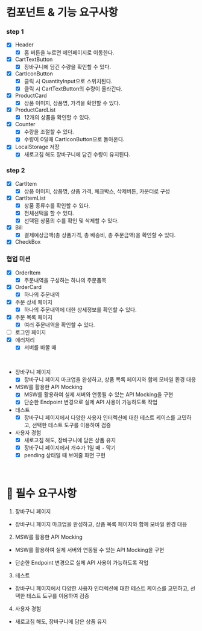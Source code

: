 # 컴포넌트 & 기능 요구사항

### step 1

- [x] Header
  - [x] 홈 버튼을 누르면 메인페이지로 이동한다.
- [x] CartTextButton
  - [x] 장바구니에 담긴 수량을 확인할 수 있다.
- [x] CartIconButton
  - [x] 클릭 시 QuantityInput으로 스위치된다.
  - [x] 클릭 시 CartTextButton의 수량이 올라간다.
- [x] ProductCard
  - [x] 상품 이미지, 상품명, 가격을 확인할 수 있다.
- [x] ProductCardList
  - [x] 12개의 상품을 확인할 수 있다.
- [x] Counter
  - [x] 수량을 조절할 수 있다.
  - [x] 수량이 0일때 CartIconButton으로 돌아온다.
- [x] LocalStorage 저장
  - [x] 새로고침 해도 장바구니에 담긴 수량이 유지된다.

### step 2

- [x] CartItem
  - [x] 상품 이미지, 상품명, 상품 가격, 체크박스, 삭제버튼, 카운터로 구성
- [x] CartItemList
  - [x] 상품 종류수를 확인할 수 있다.
  - [x] 전체선택을 할 수 있다.
  - [x] 선택된 상품의 수를 확인 및 삭제할 수 있다.
- [x] Bill
  - [x] 결제예상금액(총 상품가격, 총 배송비, 총 주문금액)을 확인할 수 있다.
- [x] CheckBox

### 협업 미션

- [x] OrderItem
  - [x] 주문내역을 구성하는 하나의 주문품목
- [x] OrderCard
  - [x] 하나의 주문내역
- [x] 주문 상세 페이지
  - [x] 하나의 주문내역에 대한 상세정보를 확인할 수 있다.
- [x] 주문 목록 페이지
  - [x] 여러 주문내역을 확인할 수 있다.
- [ ] 로그인 페이지
- [x] 에러처리
  - [x] 서버를 바꿀 때

<br>

- 장바구니 페이지
  - [x] 장바구니 페이지 마크업을 완성하고, 상품 목록 페이지와 함께 모바일 환경 대응
- MSW를 활용한 API Mocking
  - [x] MSW를 활용하여 실제 서버와 연동될 수 있는 API Mocking을 구현
  - [x] 단순한 Endpoint 변경으로 실제 API 사용이 가능하도록 작업
- 테스트
  - [x] 장바구니 페이지에서 다양한 사용자 인터렉션에 대한 테스트 케이스를 고민하고, 선택한 테스트 도구를 이용하여 검증
- 사용자 경험
  - [x] 새로고침 해도, 장바구니에 담은 상품 유지
  - [x] 장바구니 페이지에서 개수가 1일 때 `-` 막기
  - [x] pending 상태일 때 보여줄 화면 구현

<br>

# 📝 필수 요구사항

1. 장바구니 페이지

- 장바구니 페이지 마크업을 완성하고, 상품 목록 페이지와 함께 모바일 환경 대응

2. MSW를 활용한 API Mocking

- MSW를 활용하여 실제 서버와 연동될 수 있는 API Mocking을 구현

- 단순한 Endpoint 변경으로 실제 API 사용이 가능하도록 작업

3. 테스트

- 장바구니 페이지에서 다양한 사용자 인터렉션에 대한 테스트 케이스를 고민하고, 선택한 테스트 도구를 이용하여 검증

4. 사용자 경험

- 새로고침 해도, 장바구니에 담은 상품 유지
